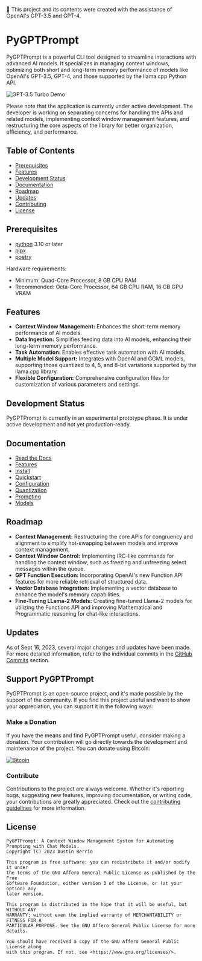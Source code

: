 📝 This project and its contents were created with the assistance of OpenAI's
GPT-3.5 and GPT-4.

# PyGPTPrompt

PyGPTPrompt is a powerful CLI tool designed to streamline interactions with
advanced AI models. It specializes in managing context windows, optimizing both
short and long-term memory performance of models like OpenAI's GPT-3.5, GPT-4,
and those supported by the llama.cpp Python API.

![GPT-3.5 Turbo Demo](docs/assets/gpt-3.5-turbo.gif)

Please note that the application is currently under active development. The
developer is working on separating concerns for handling the APIs and related
models, implementing context window management features, and restructuring the
core aspects of the library for better organization, efficiency, and
performance.

## Table of Contents

- [Prerequisites](#prerequisites)
- [Features](#features)
- [Development Status](#development-status)
- [Documentation](#documentation)
- [Roadmap](#roadmap)
- [Updates](#updates)
- [Contributing](#contributing)
- [License](#license)

## Prerequisites

- [python](https://www.python.org/) 3.10 or later
- [pipx](https://pypa.github.io/pipx/)
- [poetry](https://python-poetry.org/docs/)

Hardware requirements:

- Minimum: Quad-Core Processor, 8 GB CPU RAM
- Recommended: Octa-Core Processor, 64 GB CPU RAM, 16 GB GPU VRAM

## Features

- **Context Window Management:** Enhances the short-term memory performance of
  AI models.
- **Data Ingestion:** Simplifies feeding data into AI models, enhancing their
  long-term memory performance.
- **Task Automation:** Enables effective task automation with AI models.
- **Multiple Model Support:** Integrates with OpenAI and GGML models, supporting
  those quantized to 4, 5, and 8-bit variations supported by the llama.cpp
  library.
- **Flexible Configuration:** Comprehensive configuration files for
  customization of various parameters and settings.

## Development Status

PyGPTPrompt is currently in an experimental prototype phase. It is under active
development and not yet production-ready.

## Documentation

- [Read the Docs](docs/)
- [Features](docs/features.md)
- [Install](docs/install/)
- [Quickstart](docs/quickstart.md)
- [Configuration](docs/configuration.md)
- [Quantization](docs/quantization.md)
- [Prompting](docs/prompting/)
- [Models](docs/models/)

## Roadmap

- **Context Management:** Restructuring the core APIs for congruency and
  alignment to simplify hot-swapping between models and improve context
  management.
- **Context Window Control:** Implementing IRC-like commands for handling the
  context window, such as freezing and unfreezing select messages within the
  queue.
- **GPT Function Execution:** Incorporating OpenAI's new Function API features
  for more reliable retrieval of structured data.
- **Vector Database Integration:** Implementing a vector database to enhance the
  model's memory capabilities.
- **Fine-Tuning LLama-2 Models:** Creating fine-tuned Llama-2 models for
  utilizing the Functions API and improving Mathematical and Programmatic
  reasoning for chat-like interactions.

## Updates

As of Sept 16, 2023, several major changes and updates have been made. For more
detailed information, refer to the individual commits in the
[GitHub Commits](https://github.com/teleprint-me/py.gpt.prompt/commits/main)
section.

## Support PyGPTPrompt

PyGPTPrompt is an open-source project, and it's made possible by the support of
the community. If you find this project useful and want to show your
appreciation, you can support it in the following ways:

### Make a Donation

If you have the means and find PyGPTPrompt useful, consider making a donation.
Your contribution will go directly towards the development and maintenance of
the project. You can donate using Bitcoin:

[![Bitcoin](https://img.shields.io/badge/Bitcoin-3Q4qSNxpiEcaK3aJDdagzqU9XNyqs8zNrJ-orange)](https://blockstream.info/address/3Q4qSNxpiEcaK3aJDdagzqU9XNyqs8zNrJ)

### Contribute

Contributions to the project are always welcome. Whether it's reporting bugs,
suggesting new features, improving documentation, or writing code, your
contributions are greatly appreciated. Check out the
[contributing guidelines](CONTRIBUTING.md) for more information.

## License

    PyGPTPrompt: A Context Window Management System for Automating Prompting with Chat Models.
    Copyright (C) 2023 Austin Berrio

    This program is free software: you can redistribute it and/or modify it under
    the terms of the GNU Affero General Public License as published by the Free
    Software Foundation, either version 3 of the License, or (at your option) any
    later version.

    This program is distributed in the hope that it will be useful, but WITHOUT ANY
    WARRANTY; without even the implied warranty of MERCHANTABILITY or FITNESS FOR A
    PARTICULAR PURPOSE. See the GNU Affero General Public License for more details.

    You should have received a copy of the GNU Affero General Public License along
    with this program. If not, see <https://www.gnu.org/licenses/>.
